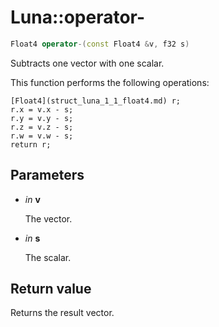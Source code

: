 # Luna::operator-

```c++
Float4 operator-(const Float4 &v, f32 s)
```

Subtracts one vector with one scalar. 

This function performs the following operations: 
```
[Float4](struct_luna_1_1_float4.md) r;
r.x = v.x - s;
r.y = v.y - s;
r.z = v.z - s;
r.w = v.w - s;
return r;
```


## Parameters
* *in* **v**

    The vector. 

* *in* **s**

    The scalar. 

## Return value
Returns the result vector. 

